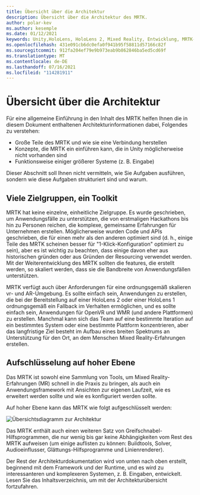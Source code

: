 ```yaml
---
title: Übersicht über die Architektur
description: Übersicht über die Architektur des MRTK.
author: polar-kev
ms.author: kesemple
ms.date: 01/12/2021
keywords: Unity,HoloLens, HoloLens 2, Mixed Reality, Entwicklung, MRTK-Architektur,
ms.openlocfilehash: 431e091cb6dc0efa0f941b95f58811d57166c82f
ms.sourcegitcommit: 912fa204ef79e9b973eab9b862846ba5ed5cd69f
ms.translationtype: MT
ms.contentlocale: de-DE
ms.lasthandoff: 07/16/2021
ms.locfileid: "114281911"
---
```

# <a name="architecture-overview"></a>Übersicht über die Architektur

Für eine allgemeine Einführung in den Inhalt des MRTK helfen Ihnen die in diesem Dokument enthaltenen Architekturinformationen dabei, Folgendes zu verstehen:

- Große Teile des MRTK und wie sie eine Verbindung herstellen
- Konzepte, die MRTK ein einführen kann, die in Unity möglicherweise nicht vorhanden sind
- Funktionsweise einiger größerer Systeme (z. B. Eingabe)

Dieser Abschnitt soll Ihnen nicht vermitteln, wie Sie Aufgaben ausführen, sondern wie diese Aufgaben strukturiert sind und warum.

## <a name="many-audiences-one-toolkit"></a>Viele Zielgruppen, ein Toolkit

MRTK hat keine einzelne, einheitliche Zielgruppe. Es wurde geschrieben, um Anwendungsfälle zu unterstützen, die von erstmaligen Hackathons bis hin zu Personen reichen, die komplexe, gemeinsame Erfahrungen für Unternehmen erstellen. Möglicherweise wurden Code und APIs geschrieben, die für einen mehr als den anderen optimiert sind (d. h., einige Teile des MRTK scheinen besser für "1-Klick-Konfiguration" optimiert zu sein), aber es ist wichtig zu beachten, dass einige davon eher aus historischen gründen oder aus Gründen der Resourcing verwendet werden. Mit der Weiterentwicklung des MRTK sollten die features, die erstellt werden, so skaliert werden, dass sie die Bandbreite von Anwendungsfällen unterstützen.

MRTK verfügt auch über Anforderungen für eine ordnungsgemäß skalieren vr- und AR-Umgebung. Es sollte einfach sein, Anwendungen zu erstellen, die bei der Bereitstellung auf einer HoloLens 2 oder einer HoloLens 1 ordnungsgemäß ein Fallback im Verhalten ermöglichen, und es sollte einfach sein, Anwendungen für OpenVR und WMR (und andere Plattformen) zu erstellen. Manchmal kann sich das Team auf eine bestimmte Iteration auf ein bestimmtes System oder eine bestimmte Plattform konzentrieren, aber das langfristige Ziel besteht im Aufbau eines breiten Spektrums an Unterstützung für den Ort, an dem Menschen Mixed Reality-Erfahrungen erstellen.

## <a name="high-level-breakdown"></a>Aufschlüsselung auf hoher Ebene

Das MRTK ist sowohl eine Sammlung von Tools, um Mixed Reality-Erfahrungen (MR) schnell in die Praxis zu bringen, als auch ein Anwendungsframework mit Ansichten zur eigenen Laufzeit, wie es erweitert werden sollte und wie es konfiguriert werden sollte.

Auf hoher Ebene kann das MRTK wie folgt aufgeschlüsselt werden:

![Übersichtsdiagramm zur Architektur](../features/images/architecture/MRTK_Architecture.png)

Das MRTK enthält auch einen weiteren Satz von Greifschnabel-Hilfsprogrammen, die nur wenig bis gar keine Abhängigkeiten vom Rest des MRTK aufweisen (um einige auflisten zu können: Buildtools, Solver, Audioeinflusser, Glättungs-Hilfsprogramme und Linienrenderer).

Der Rest der Architekturdokumentation wird von unten nach oben erstellt, beginnend mit dem Framework und der Runtime, und es wird zu interessanteren und komplexeren Systemen, z. B. Eingaben, entwickelt. Lesen Sie das Inhaltsverzeichnis, um mit der Architekturübersicht fortzufahren.
